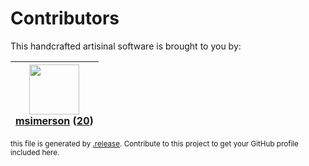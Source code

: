 # Contributors

This handcrafted artisinal software is brought to you by:

| <img height="80" src="https://avatars.githubusercontent.com/u/261635?v=4"><br><a href="https://github.com/msimerson">msimerson</a> (<a href="https://github.com/NicTool/validate/commits?author=msimerson">20</a>)|
| :---: |

<sub>this file is generated by [.release](https://github.com/msimerson/.release).
Contribute to this project to get your GitHub profile included here.</sub>
